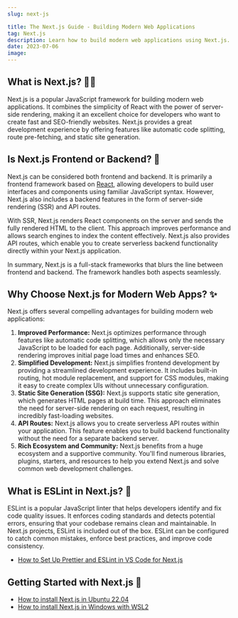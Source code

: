 ```yaml
---
slug: next-js

title: The Next.js Guide - Building Modern Web Applications
tag: Next.js
description: Learn how to build modern web applications using Next.js. Explore the frontend and backend capabilities of Next.js and other features of the framework.
date: 2023-07-06
image:
---
```


## What is Next.js? 👩‍💻

Next.js is a popular JavaScript framework for building modern web applications. It combines the simplicity of React with the power of server-side rendering, making it an excellent choice for developers who want to create fast and SEO-friendly websites. Next.js provides a great development experience by offering features like automatic code splitting, route pre-fetching, and static site generation.

## Is Next.js Frontend or Backend? 🤔

Next.js can be considered both frontend and backend. It is primarily a frontend framework based on [React](tag/react.md), allowing developers to build user interfaces and components using familiar JavaScript syntax. However, Next.js also includes a backend features in the form of server-side rendering (SSR) and API routes.

With SSR, Next.js renders React components on the server and sends the fully rendered HTML to the client. This approach improves performance and allows search engines to index the content effectively. Next.js also provides API routes, which enable you to create serverless backend functionality directly within your Next.js application.

In summary, Next.js is a full-stack frameworks that blurs the line between frontend and backend. The framework handles both aspects seamlessly.

## Why Choose Next.js for Modern Web Apps? ✨

Next.js offers several compelling advantages for building modern web applications:

1. **Improved Performance:** Next.js optimizes performance through features like automatic code splitting, which allows only the necessary JavaScript to be loaded for each page. Additionally, server-side rendering improves initial page load times and enhances SEO.
2. **Simplified Development:** Next.js simplifies frontend development by providing a streamlined development experience. It includes built-in routing, hot module replacement, and support for CSS modules, making it easy to create complex UIs without unnecessary configuration.
3. **Static Site Generation (SSG):** Next.js supports static site generation, which generates HTML pages at build time. This approach eliminates the need for server-side rendering on each request, resulting in incredibly fast-loading websites.
4. **API Routes:** Next.js allows you to create serverless API routes within your application. This feature enables you to build backend functionality without the need for a separate backend server.
5. **Rich Ecosystem and Community:** Next.js benefits from a huge ecosystem and a supportive community. You'll find numerous libraries, plugins, starters, and resources to help you extend Next.js and solve common web development challenges.

## What is ESLint in Next.js? 🧐

ESLint is a popular JavaScript linter that helps developers identify and fix code quality issues. It enforces coding standards and detects potential errors, ensuring that your codebase remains clean and maintainable. In Next.js projects, ESLint is included out of the box. ESLint can be configured to catch common mistakes, enforce best practices, and improve code consistency.

- [How to Set Up Prettier and ESLint in VS Code for Next.js](blog/how-to-set-up-prettier-and-eslint-in-vs-code-for-next-js.md)


## Getting Started with Next.js 🚀
- [How to install Next.js in Ubuntu 22.04](blog/how-to-install-next-js-in-ubuntu-22-a-step-by-step-guide.md)
- [How to install Next.js in Windows with WSL2](blog/how-to-install-next-js-in-windows-using-wsl2-a-step-by-step-guide.md)